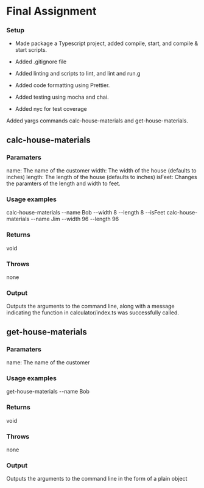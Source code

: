 # Final Assignment

### Setup

- Made package a Typescript project, added compile, start, and compile & start scripts.

- Added .gitignore file

- Added linting and scripts to lint, and lint and run.g
- Added code formatting using Prettier.
- Added testing using mocha and chai.
- Added nyc for test coverage

Added yargs commands calc-house-materials and get-house-materials.

## calc-house-materials

### Paramaters

name: The name of the customer
width: The width of the house (defaults to inches)
length: The length of the house (defaults to inches)
isFeet: Changes the paramters of the length and width to feet.

### Usage examples

calc-house-materials --name Bob --width 8 --length 8 --isFeet
calc-house-materials --name Jim --width 96 --length 96

### Returns

void

### Throws

none

### Output

Outputs the arguments to the command line, along with a message indicating the function in calculator/index.ts was successfully called.

## get-house-materials

### Paramaters

name: The name of the customer

### Usage examples

get-house-materials --name Bob

### Returns

void

### Throws

none

### Output

Outputs the arguments to the command line in the form of a plain object

